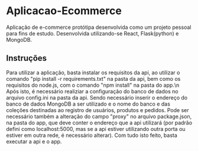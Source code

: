 # Aplicacao-Ecommerce
 Aplicação de e-commerce protótipa desenvolvida como um projeto pessoal para fins de estudo. Desenvolvida utilizando-se React, Flask(python) e MongoDB.

 ## Instruções
 Para utilizar a aplicação, basta instalar os requisitos da api, ao utilizar o comando "pip install -r requirements.txt" na pasta da api, bem como os requisitos do node.js, com o comando "npm install" na pasta do app.\n
 Após isto, é necessário realiziar a configuração do banco de dados no arquivo config.ini na pasta da api. Sendo necessário inserir o endereço do banco de dados MongoDB a ser utilizado e o nome do banco e das coleções destinadas ao registro de usuários, produtos e pedidos.
 Pode ser necessário também a alteração do campo "proxy" no arquivo package.json, na pasta do app, que deve conter o endereço que a api utilizará (por padrão defini como localhost:5000, mas se a api estiver utilizando outra porta ou estiver em outra rede, é necessário alterar).
 Com tudo isto feito, basta executar a api e o app.
